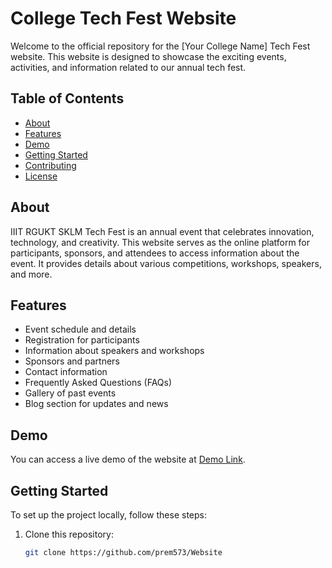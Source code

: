# College Tech Fest Website

Welcome to the official repository for the [Your College Name] Tech Fest website. This website is designed to showcase the exciting events, activities, and information related to our annual tech fest.

## Table of Contents
- [About](#about)
- [Features](#features)
- [Demo](#demo)
- [Getting Started](#getting-started)
- [Contributing](#contributing)
- [License](#license)

## About
IIIT RGUKT SKLM Tech Fest is an annual event that celebrates innovation, technology, and creativity. This website serves as the online platform for participants, sponsors, and attendees to access information about the event. It provides details about various competitions, workshops, speakers, and more.

## Features
- Event schedule and details
- Registration for participants
- Information about speakers and workshops
- Sponsors and partners
- Contact information
- Frequently Asked Questions (FAQs)
- Gallery of past events
- Blog section for updates and news

## Demo
You can access a live demo of the website at [Demo Link](#).

## Getting Started
To set up the project locally, follow these steps:

1. Clone this repository:
   ```bash
   git clone https://github.com/prem573/Website
